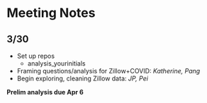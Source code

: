 # Meeting Notes
## 3/30
- Set up repos
  - analysis_yourinitials
- Framing questions/analysis for Zillow+COVID: *Katherine, Pang*
- Begin exploring, cleaning Zillow data: *JP, Pei*

**Prelim analysis due Apr 6**

